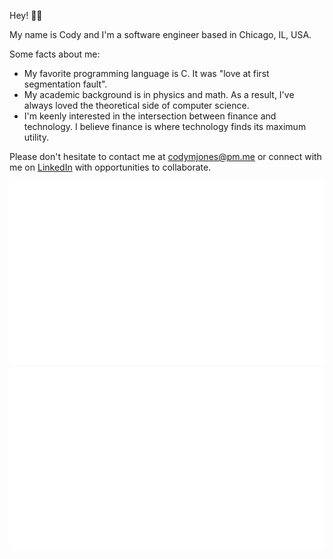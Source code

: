 Hey! 👋🏻

My name is Cody and I'm a software engineer based in Chicago, IL, USA.

Some facts about me:

- My favorite programming language is C. It was "love at first segmentation fault".
- My academic background is in physics and math. As a result, I've always loved the theoretical side of computer science.
- I'm keenly interested in the intersection between finance and technology. I believe finance is where technology finds its maximum utility.

Please don't hesitate to contact me at codymjones@pm.me or connect with me on [LinkedIn](https://linkedin.com/in/cm-jones) with opportunities to collaborate.

![](https://raw.githubusercontent.com/cm-jones/github-stats/master/generated/languages.svg#gh-dark-mode-only)
![](https://raw.githubusercontent.com/cm-jones/github-stats/master/generated/languages.svg#gh-light-mode-only)

